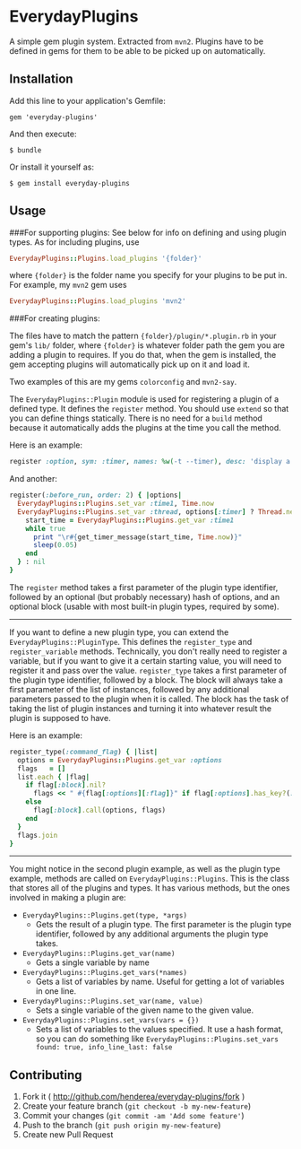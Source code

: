 # EverydayPlugins

A simple gem plugin system.  Extracted from `mvn2`.  Plugins have to be defined in gems for them to be able to be picked up on automatically.

## Installation

Add this line to your application's Gemfile:

    gem 'everyday-plugins'

And then execute:

    $ bundle

Or install it yourself as:

    $ gem install everyday-plugins

## Usage

###For supporting plugins:
See below for info on defining and using plugin types.  As for including plugins, use

```ruby
EverydayPlugins::Plugins.load_plugins '{folder}'
```

where `{folder}` is the folder name you specify for your plugins to be put in.  For example, my `mvn2` gem uses

```ruby
EverydayPlugins::Plugins.load_plugins 'mvn2'
```

###For creating plugins:

The files have to match the pattern `{folder}/plugin/*.plugin.rb` in your gem's `lib/` folder, where `{folder}` is whatever folder path the gem you are adding a plugin to requires.  If you do that, when the gem is installed, the gem accepting plugins will automatically pick up on it and load it.

Two examples of this are my gems `colorconfig` and `mvn2-say`.

The `EverydayPlugins::Plugin` module is used for registering a plugin of a defined type.  It defines the `register` method.  You should use `extend` so that you can define things statically.  There is no need for a `build` method because it automatically adds the plugins at the time you call the method.

Here is an example:

```ruby
register :option, sym: :timer, names: %w(-t --timer), desc: 'display a timer while the build is in progress'
```

And another:

```ruby
register(:before_run, order: 2) { |options|
  EverydayPlugins::Plugins.set_var :time1, Time.now
  EverydayPlugins::Plugins.set_var :thread, options[:timer] ? Thread.new {
    start_time = EverydayPlugins::Plugins.get_var :time1
    while true
      print "\r#{get_timer_message(start_time, Time.now)}"
      sleep(0.05)
    end
  } : nil
}
```

The `register` method takes a first parameter of the plugin type identifier, followed by an optional (but probably necessary) hash of options, and an optional block (usable with most built-in plugin types, required by some).

-----

If you want to define a new plugin type, you can extend the `EverydayPlugins::PluginType`.  This defines the `register_type` and `register_variable` methods.  Technically, you don't really need to register a variable, but if you want to give it a certain starting value, you will need to register it and pass over the value.  `register_type` takes a first parameter of the plugin type identifier, followed by a block.  The block will always take a first parameter of the list of instances, followed by any additional parameters passed to the plugin when it is called.  The block has the task of taking the list of plugin instances and turning it into whatever result the plugin is supposed to have.

Here is an example:

```ruby
register_type(:command_flag) { |list|
  options = EverydayPlugins::Plugins.get_var :options
  flags   = []
  list.each { |flag|
    if flag[:block].nil?
      flags << " #{flag[:options][:flag]}" if flag[:options].has_key?(:option) && options[flag[:options][:option]] == (flag[:options].has_key?(:value) ? flag[:options][:value] : true)
    else
      flag[:block].call(options, flags)
    end
  }
  flags.join
}
```

-----

You might notice in the second plugin example, as well as the plugin type example, methods are called on `EverydayPlugins::Plugins`.  This is the class that stores all of the plugins and types.  It has various methods, but the ones involved in making a plugin are:

* `EverydayPlugins::Plugins.get(type, *args)`
    * Gets the result of a plugin type.  The first parameter is the plugin type identifier, followed by any additional arguments the plugin type takes.
* `EverydayPlugins::Plugins.get_var(name)`
    * Gets a single variable by name
* `EverydayPlugins::Plugins.get_vars(*names)`
    * Gets a list of variables by name.  Useful for getting a lot of variables in one line.
* `EverydayPlugins::Plugins.set_var(name, value)`
    * Sets a single variable of the given name to the given value.
* `EverydayPlugins::Plugins.set_vars(vars = {})`
    * Sets a list of variables to the values specified.  It use a hash format, so you can do something like `EverydayPlugins::Plugins.set_vars found: true, info_line_last: false`

## Contributing

1. Fork it ( http://github.com/henderea/everyday-plugins/fork )
2. Create your feature branch (`git checkout -b my-new-feature`)
3. Commit your changes (`git commit -am 'Add some feature'`)
4. Push to the branch (`git push origin my-new-feature`)
5. Create new Pull Request
